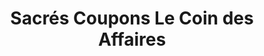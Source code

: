---
title: "Sacrés Coupons Le Coin des Affaires"
url: /paris/sacres-coupons-le-coin-des-affaires/
shop: tissu
---